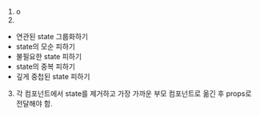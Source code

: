 1. o
2.

- 연관된 state 그룹화하기
- state의 모순 피하기
- 불필요한 state 피하기
- state의 중복 피하기
- 깊게 중첩된 state 피하기

3. 각 컴포넌트에서 state를 제거하고 가장 가까운 부모 컴포넌트로 옮긴 후 props로 전달해야 함.
